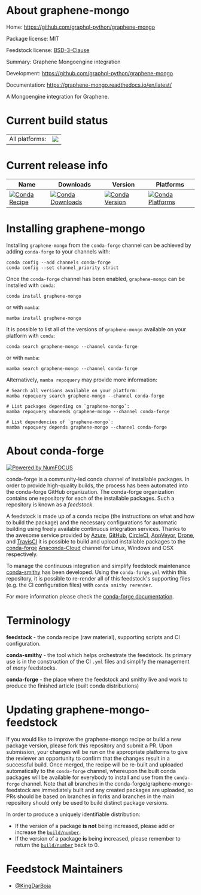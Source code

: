 About graphene-mongo
====================

Home: https://github.com/graphql-python/graphene-mongo

Package license: MIT

Feedstock license: [BSD-3-Clause](https://github.com/conda-forge/graphene-mongo-feedstock/blob/main/LICENSE.txt)

Summary: Graphene Mongoengine integration

Development: https://github.com/graphql-python/graphene-mongo

Documentation: https://graphene-mongo.readthedocs.io/en/latest/

A Mongoengine integration for Graphene.

Current build status
====================


<table><tr><td>All platforms:</td>
    <td>
      <a href="https://dev.azure.com/conda-forge/feedstock-builds/_build/latest?definitionId=9237&branchName=main">
        <img src="https://dev.azure.com/conda-forge/feedstock-builds/_apis/build/status/graphene-mongo-feedstock?branchName=main">
      </a>
    </td>
  </tr>
</table>

Current release info
====================

| Name | Downloads | Version | Platforms |
| --- | --- | --- | --- |
| [![Conda Recipe](https://img.shields.io/badge/recipe-graphene--mongo-green.svg)](https://anaconda.org/conda-forge/graphene-mongo) | [![Conda Downloads](https://img.shields.io/conda/dn/conda-forge/graphene-mongo.svg)](https://anaconda.org/conda-forge/graphene-mongo) | [![Conda Version](https://img.shields.io/conda/vn/conda-forge/graphene-mongo.svg)](https://anaconda.org/conda-forge/graphene-mongo) | [![Conda Platforms](https://img.shields.io/conda/pn/conda-forge/graphene-mongo.svg)](https://anaconda.org/conda-forge/graphene-mongo) |

Installing graphene-mongo
=========================

Installing `graphene-mongo` from the `conda-forge` channel can be achieved by adding `conda-forge` to your channels with:

```
conda config --add channels conda-forge
conda config --set channel_priority strict
```

Once the `conda-forge` channel has been enabled, `graphene-mongo` can be installed with `conda`:

```
conda install graphene-mongo
```

or with `mamba`:

```
mamba install graphene-mongo
```

It is possible to list all of the versions of `graphene-mongo` available on your platform with `conda`:

```
conda search graphene-mongo --channel conda-forge
```

or with `mamba`:

```
mamba search graphene-mongo --channel conda-forge
```

Alternatively, `mamba repoquery` may provide more information:

```
# Search all versions available on your platform:
mamba repoquery search graphene-mongo --channel conda-forge

# List packages depending on `graphene-mongo`:
mamba repoquery whoneeds graphene-mongo --channel conda-forge

# List dependencies of `graphene-mongo`:
mamba repoquery depends graphene-mongo --channel conda-forge
```


About conda-forge
=================

[![Powered by
NumFOCUS](https://img.shields.io/badge/powered%20by-NumFOCUS-orange.svg?style=flat&colorA=E1523D&colorB=007D8A)](https://numfocus.org)

conda-forge is a community-led conda channel of installable packages.
In order to provide high-quality builds, the process has been automated into the
conda-forge GitHub organization. The conda-forge organization contains one repository
for each of the installable packages. Such a repository is known as a *feedstock*.

A feedstock is made up of a conda recipe (the instructions on what and how to build
the package) and the necessary configurations for automatic building using freely
available continuous integration services. Thanks to the awesome service provided by
[Azure](https://azure.microsoft.com/en-us/services/devops/), [GitHub](https://github.com/),
[CircleCI](https://circleci.com/), [AppVeyor](https://www.appveyor.com/),
[Drone](https://cloud.drone.io/welcome), and [TravisCI](https://travis-ci.com/)
it is possible to build and upload installable packages to the
[conda-forge](https://anaconda.org/conda-forge) [Anaconda-Cloud](https://anaconda.org/)
channel for Linux, Windows and OSX respectively.

To manage the continuous integration and simplify feedstock maintenance
[conda-smithy](https://github.com/conda-forge/conda-smithy) has been developed.
Using the ``conda-forge.yml`` within this repository, it is possible to re-render all of
this feedstock's supporting files (e.g. the CI configuration files) with ``conda smithy rerender``.

For more information please check the [conda-forge documentation](https://conda-forge.org/docs/).

Terminology
===========

**feedstock** - the conda recipe (raw material), supporting scripts and CI configuration.

**conda-smithy** - the tool which helps orchestrate the feedstock.
                   Its primary use is in the construction of the CI ``.yml`` files
                   and simplify the management of *many* feedstocks.

**conda-forge** - the place where the feedstock and smithy live and work to
                  produce the finished article (built conda distributions)


Updating graphene-mongo-feedstock
=================================

If you would like to improve the graphene-mongo recipe or build a new
package version, please fork this repository and submit a PR. Upon submission,
your changes will be run on the appropriate platforms to give the reviewer an
opportunity to confirm that the changes result in a successful build. Once
merged, the recipe will be re-built and uploaded automatically to the
`conda-forge` channel, whereupon the built conda packages will be available for
everybody to install and use from the `conda-forge` channel.
Note that all branches in the conda-forge/graphene-mongo-feedstock are
immediately built and any created packages are uploaded, so PRs should be based
on branches in forks and branches in the main repository should only be used to
build distinct package versions.

In order to produce a uniquely identifiable distribution:
 * If the version of a package **is not** being increased, please add or increase
   the [``build/number``](https://docs.conda.io/projects/conda-build/en/latest/resources/define-metadata.html#build-number-and-string).
 * If the version of a package **is** being increased, please remember to return
   the [``build/number``](https://docs.conda.io/projects/conda-build/en/latest/resources/define-metadata.html#build-number-and-string)
   back to 0.

Feedstock Maintainers
=====================

* [@KingDarBoja](https://github.com/KingDarBoja/)

